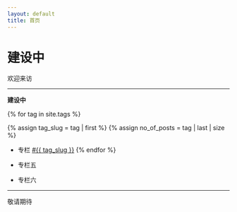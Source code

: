 ```yaml
---
layout: default
title: 首页
---
```


# 建设中

欢迎来访

---

**建设中**

{% for tag in site.tags %}

{% assign tag_slug = tag | first %}
{% assign no_of_posts = tag | last | size %}

- 专栏 <a href="{{ site.baseurl }}/tagged/{{ tag_slug }}" title="#{{ tag_slug }}">#{{ tag_slug }}</a>
{% endfor %}

- 专栏五
- 专栏六
  
---

敬请期待
